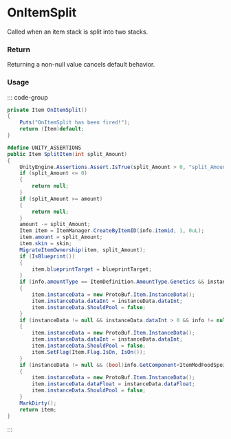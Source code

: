 # OnItemSplit
<Badge type="info" text="Item"/><Badge type="danger" text="Carbon Compatible"/><Badge type="warning" text="Oxide Compatible"/>
Called when an item stack is split into two stacks.

### Return
Returning a non-null value cancels default behavior.

### Usage
::: code-group
```csharp [Example]
private Item OnItemSplit()
{
	Puts("OnItemSplit has been fired!");
	return (Item)default;
}
```
```csharp [Source — Assembly-CSharp @ Item]
#define UNITY_ASSERTIONS
public Item SplitItem(int split_Amount)
{
	UnityEngine.Assertions.Assert.IsTrue(split_Amount > 0, "split_Amount <= 0");
	if (split_Amount <= 0)
	{
		return null;
	}
	if (split_Amount >= amount)
	{
		return null;
	}
	amount -= split_Amount;
	Item item = ItemManager.CreateByItemID(info.itemid, 1, 0uL);
	item.amount = split_Amount;
	item.skin = skin;
	MigrateItemOwnership(item, split_Amount);
	if (IsBlueprint())
	{
		item.blueprintTarget = blueprintTarget;
	}
	if (info.amountType == ItemDefinition.AmountType.Genetics && instanceData != null && instanceData.dataInt != 0)
	{
		item.instanceData = new ProtoBuf.Item.InstanceData();
		item.instanceData.dataInt = instanceData.dataInt;
		item.instanceData.ShouldPool = false;
	}
	if (instanceData != null && instanceData.dataInt > 0 && info != null && info.Blueprint != null && info.Blueprint.GetWorkbenchLevel() == 3)
	{
		item.instanceData = new ProtoBuf.Item.InstanceData();
		item.instanceData.dataInt = instanceData.dataInt;
		item.instanceData.ShouldPool = false;
		item.SetFlag(Item.Flag.IsOn, IsOn());
	}
	if (instanceData != null && (bool)info.GetComponent<ItemModFoodSpoiling>())
	{
		item.instanceData = new ProtoBuf.Item.InstanceData();
		item.instanceData.dataFloat = instanceData.dataFloat;
		item.instanceData.ShouldPool = false;
	}
	MarkDirty();
	return item;
}

```
:::
